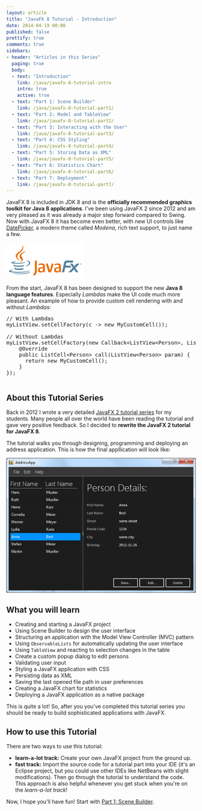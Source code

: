 ```yaml
---
layout: article
title: "JavaFX 8 Tutorial - Introduction"
date: 2014-04-19 00:00
published: false
prettify: true
comments: true
sidebars:
- header: "Articles in this Series"
  paging: true
  body:
  - text: "Introduction"
    link: /java/javafx-8-tutorial-intro
    intro: true
    active: true
  - text: "Part 1: Scene Builder"
    link: /java/javafx-8-tutorial-part1/
  - text: "Part 2: Model and TableView"
    link: /java/javafx-8-tutorial-part2/
  - text: "Part 3: Interacting with the User"
    link: /java/javafx-8-tutorial-part3/
  - text: "Part 4: CSS Styling"
    link: /java/javafx-8-tutorial-part4/
  - text: "Part 5: Storing Data as XML"
    link: /java/javafx-8-tutorial-part5/
  - text: "Part 6: Statistics Chart"
    link: /java/javafx-8-tutorial-part6/
  - text: "Part 7: Deployment"
    link: /java/javafx-8-tutorial-part7/
---
```


JavaFX 8 is included in JDK 8 and is the **officially recommended graphics toolkit for Java 8 applications**. I've been using JavaFX 2 since 2012 and am very pleased as it was already a major step forward compared to Swing. Now with JavaFX 8 it has become even better, with new UI controls like [DatePicker](/blog/javafx-8-date-picker), a modern theme called *Modena*, rich text support, to just name a few. 

![JavaFX Logo](/assets/java/javafx-8-tutorial-intro/javafx-logo.png)


From the start, JavaFX 8 has been designed to support the new **Java 8 language features**. Especially *Lambdas* make the UI code much more pleasant. An example of how to provide custom cell rendering with and without *Lambdas*:

<pre class="prettyprint lang-java">
// With Lambdas
myListView.setCellFactory(c -> new MyCustomCell());

// Without Lambdas
myListView.setCellFactory(new Callback&lt;ListView&lt;Person>, ListCell&lt;Person>>() {
    @Override
    public ListCell&lt;Person> call(ListView&lt;Person> param) {
      return new MyCustomCell();
    }
});

</pre>


## About this Tutorial Series

Back in 2012 I wrote a very detailed [JavaFX 2 tutorial series](/java/javafx-2-tutorial-intro) for my students. Many people all over the world have been reading the tutorial and gave very positive feedback. So I decided to **rewrite the JavaFX 2 tutorial for JavaFX 8**.

The tutorial walks you through designing, programming and deploying an address application. This is how the final appllication will look like:

![Screenshot AddressApp Part 1](/assets/java/javafx-8-tutorial-intro/addressapp01.png)


## What you will learn

* Creating and starting a JavaFX project
* Using Scene Builder to design the user interface
* Structuring an application with the Model View Controller (MVC) pattern
* Using `ObservableLists` for automatically updating the user interface
* Using `TableView` and reacting to selection changes in the table
* Create a custom popup dialog to edit persons
* Validating user input
* Styling a JavaFX application with CSS
* Persisting data as XML
* Saving the last opened file path in user preferences
* Creating a JavaFX chart for statistics
* Deploying a JavaFX application as a native package

This is quite a lot! So, after you you've completed this tutorial series you should be ready to build sophisticated applications with JavaFX.



## How to use this Tutorial

There are two ways to use this tutorial:

* **learn-a-lot track:** Create your own JavaFX project from the ground up.
* **fast track:** Import the source code for a tutorial part into your IDE (it's an Eclipse project, but you could use other IDEs like NetBeans with slight modifications). Then go through the tutorial to understand the code. This approach is also helpful whenever you get stuck when you're on the *learn-a-lot track*!

Now, I hope you'll have fun! Start with [Part 1: Scene Builder](/java/javafx-8-tutorial-part1/).